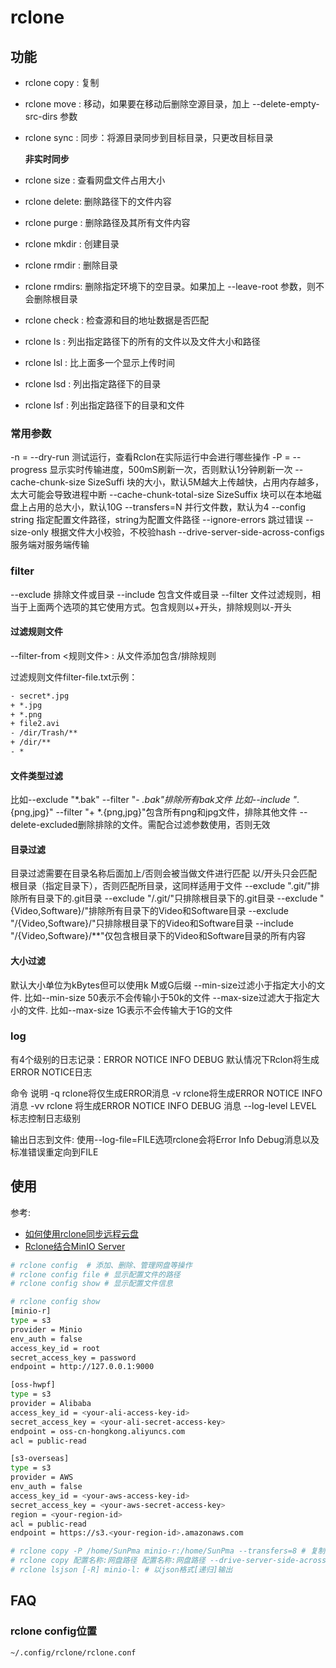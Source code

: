 # rclone
## 功能
- rclone copy  : 复制
- rclone move  : 移动，如果要在移动后删除空源目录，加上 --delete-empty-src-dirs 参数
- rclone sync  : 同步：将源目录同步到目标目录，只更改目标目录

    **非实时同步**
- rclone size  : 查看网盘文件占用大小
- rclone delete: 删除路径下的文件内容
- rclone purge : 删除路径及其所有文件内容
- rclone mkdir : 创建目录
- rclone rmdir : 删除目录
- rclone rmdirs: 删除指定环境下的空目录。如果加上 --leave-root 参数，则不会删除根目录
- rclone check : 检查源和目的地址数据是否匹配
- rclone ls    : 列出指定路径下的所有的文件以及文件大小和路径
- rclone lsl   : 比上面多一个显示上传时间
- rclone lsd   : 列出指定路径下的目录
- rclone lsf   : 列出指定路径下的目录和文件

### 常用参数
-n = --dry-run  测试运行，查看Rclon在实际运行中会进行哪些操作
-P = --progress 显示实时传输进度，500mS刷新一次，否则默认1分钟刷新一次
--cache-chunk-size SizeSuffi    块的大小，默认5M越大上传越快，占用内存越多，太大可能会导致进程中断
--cache-chunk-total-size SizeSuffix 块可以在本地磁盘上占用的总大小，默认10G
--transfers=N   并行文件数，默认为4
--config string 指定配置文件路径，string为配置文件路径
--ignore-errors 跳过错误
--size-only 根据文件大小校验，不校验hash
--drive-server-side-across-configs  服务端对服务端传输

### filter
--exclude   排除文件或目录
--include   包含文件或目录
--filter    文件过滤规则，相当于上面两个选项的其它使用方式。包含规则以+开头，排除规则以-开头

#### 过滤规则文件
--filter-from <规则文件> : 从文件添加包含/排除规则

过滤规则文件filter-file.txt示例：
```txt
- secret*.jpg
+ *.jpg
+ *.png
+ file2.avi
- /dir/Trash/**
+ /dir/**
- *
```

#### 文件类型过滤
比如--exclude "*.bak" --filter "- *.bak"排除所有bak文件
比如--include "*.{png,jpg}" --filter "+ *.{png,jpg}"包含所有png和jpg文件，排除其他文件
--delete-excluded删除排除的文件。需配合过滤参数使用，否则无效

#### 目录过滤
目录过滤需要在目录名称后面加上/否则会被当做文件进行匹配
以/开头只会匹配根目录（指定目录下），否则匹配所目录，这同样适用于文件
--exclude ".git/"排除所有目录下的.git目录
--exclude "/.git/"只排除根目录下的.git目录
--exclude "{Video,Software}/"排除所有目录下的Video和Software目录
--exclude "/{Video,Software}/"只排除根目录下的Video和Software目录
--include "/{Video,Software}/**"仅包含根目录下的Video和Software目录的所有内容

#### 大小过滤
默认大小单位为kBytes但可以使用k M或G后缀
--min-size过滤小于指定大小的文件. 比如--min-size 50表示不会传输小于50k的文件
--max-size过滤大于指定大小的文件. 比如--max-size 1G表示不会传输大于1G的文件

### log
有4个级别的日志记录：ERROR NOTICE INFO DEBUG
默认情况下Rclon将生成ERROR NOTICE日志

命令  说明
-q  rclone将仅生成ERROR消息
-v  rclone将生成ERROR NOTICE INFO 消息
-vv rclone 将生成ERROR NOTICE INFO DEBUG 消息
--log-level LEVEL   标志控制日志级别

输出日志到文件:
使用--log-file=FILE选项rclone会将Error Info Debug消息以及标准错误重定向到FILE

## 使用
参考:
- [如何使用rclone同步远程云盘](http://zhangzr.com/2018/11/08/rclone/)
- [Rclone结合MinIO Server](http://docs.minio.org.cn/docs/master/rclone-with-minio-server)

```bash
# rclone config  # 添加、删除、管理网盘等操作
# rclone config file # 显示配置文件的路径
# rclone config show # 显示配置文件信息

# rclone config show
[minio-r]
type = s3
provider = Minio
env_auth = false
access_key_id = root
secret_access_key = password
endpoint = http://127.0.0.1:9000

[oss-hwpf]
type = s3
provider = Alibaba
access_key_id = <your-ali-access-key-id>
secret_access_key = <your-ali-secret-access-key>
endpoint = oss-cn-hongkong.aliyuncs.com
acl = public-read

[s3-overseas]
type = s3
provider = AWS
env_auth = false
access_key_id = <your-aws-access-key-id>
secret_access_key = <your-aws-secret-access-key>
region = <your-region-id>
acl = public-read
endpoint = https://s3.<your-region-id>.amazonaws.com

# rclone copy -P /home/SunPma minio-r:/home/SunPma --transfers=8 # 复制本地到网盘，并显示实时传输进度，设置并行上传数为8. bucket path=home/SunPma
# rclone copy 配置名称:网盘路径 配置名称:网盘路径 --drive-server-side-across-configs # 如果需要服务端对服务端的传输可加以下参数（不消耗本地流量）
# rclone lsjson [-R] minio-l: # 以json格式[递归]输出
```

## FAQ
### rclone config位置
`~/.config/rclone/rclone.conf`